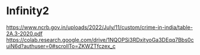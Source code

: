 # Infinity2
https://www.ncrb.gov.in/uploads/2022/July/11/custom/crime-in-india/table-2A.3-2020.pdf
https://colab.research.google.com/drive/1NQOPSi3RDxityoGa3DEqq7Bbs0cuiN6d?authuser=0#scrollTo=ZKWZTfczex_c
